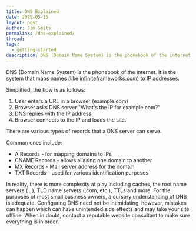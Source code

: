 ```yaml
---
title: DNS Explained
date: 2025-05-15
layout: post
author: Jim Smits
permalink: /dns-explained/
thread: 
tags:
  - getting-started
description: DNS (Domain Name System) is the phonebook of the internet. It is the system that maps names (like infiniteframeworks.com) to IP addresses.
---
```

DNS (Domain Name System) is the phonebook of the internet. It is the system that maps names (like infiniteframeworks.com) to IP addresses.

Simplified, the flow is as follows:
1. User enters a URL in a browser (example.com)
2. Browser asks DNS server "What's the IP for example.com?"
3. DNS replies with the IP address.
4. Browser connects to the IP and loads the site.

There are various types of records that a DNS server can serve.

Common ones include:
- A Records - for mapping domains to IPs
- CNAME Records - allows aliasing one domain to another
- MX Records - Mail server address for the domain
- TXT Records - used for various identification purposes

In reality, there is more complexity at play including caches, the root name servers ( . ), TLD name servers (.com, etc.), TTLs and more.  For the purposes of most small business owners, a cursory understanding of DNS is adequate. Configuring DNS need not be intimidating, however, mistakes can happen which can have unintended side effects and may take your site offline.  When in doubt, contact a reputable website consultant to make sure everything is in order.